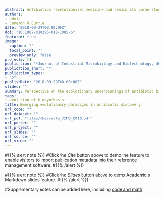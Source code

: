 ```yaml
---
abstract: Antibiotics revolutionized medicine and remain its cornerstone. Despite their global importance and the continuous threat of resistant pathogens, few antibiotics have been discovered in recent years. Natural products, especially the secondary metabolites of Actinobacteria, have been the traditional discovery source of antibiotics. In nature, the chemistry of antibiotic natural products is shaped by the unique evolution and ecology of their producing organisms, yet these influences remain largely unknown. Here, we highlight the ecology of antibiotics employed by microbes in defensive symbioses and review the evolutionary processes underlying the chemical diversity and activity of microbe-derived antibiotics, including the dynamics of vertical and lateral transmission of biosynthetic pathways and the evolution of efficacy, targeting specificity, and toxicity. We argue that a deeper understanding of the ecology and evolution of microbial interactions and the metabolites that mediate them will allow for an alternative, rational approach to discover new antibiotics.
authors:
- admin
- Cameron R Currie
date: "2018-09-29T00:00:00Z"
doi: "10.1007/s10295-018-2085-6"
featured: true
image:
  caption: ""
  focal_point: ""
  preview_only: false
projects: []
publication: '*Journal of Industrial Microbiology and Biotechnology, 46*(3)'
publication_short: ""
publication_types:
- "2"
publishDate: "2018-09-29T00:00:00Z"
slides: ""
summary: Perspective on the evolutionary underpinnings of antibiotic biosynthesis and practical considerations for the field.
tags:
- evolution of biosynthesis
title: Emerging evolutionary paradigms in antibiotic discovery
url_code: ""
url_dataset: ""
url_pdf: "files/Chevrette_JIMB_2018.pdf"
url_poster: ""
url_project: ""
url_slides: ""
url_source: ""
url_video: ""
---
```


#{{% alert note %}}
#Click the *Cite* button above to demo the feature to enable visitors to import publication metadata into their reference management software.
#{{% /alert %}}

#{{% alert note %}}
#Click the *Slides* button above to demo Academic's Markdown slides feature.
#{{% /alert %}}

#Supplementary notes can be added here, including [code and math](https://sourcethemes.com/academic/docs/writing-markdown-latex/).

